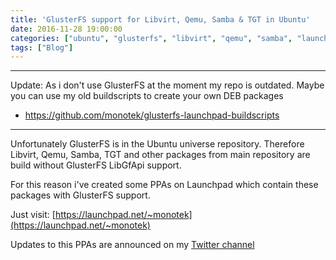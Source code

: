 ```yaml
---
title: 'GlusterFS support for Libvirt, Qemu, Samba & TGT in Ubuntu'
date: 2016-11-28 19:00:00
categories: ["ubuntu", "glusterfs", "libvirt", "qemu", "samba", "launchpad", "tgt"]
tags: ["Blog"]
---
```


***

Update: As i don't use GlusterFS at the moment my repo is outdated. Maybe you can use my old buildscripts to create your own DEB packages

 * https://github.com/monotek/glusterfs-launchpad-buildscripts

***

Unfortunately GlusterFS is in the Ubuntu universe repository. Therefore Libvirt, Qemu, Samba, TGT and other packages from main repository are build without GlusterFS LibGfApi support.

For this reason i've created some PPAs on Launchpad which contain these packages with GlusterFS support.

Just visit: [https://launchpad.net/~monotek](https://launchpad.net/~monotek)

Updates to this PPAs are announced on my [Twitter channel](https://twitter.com/mono_tek)
